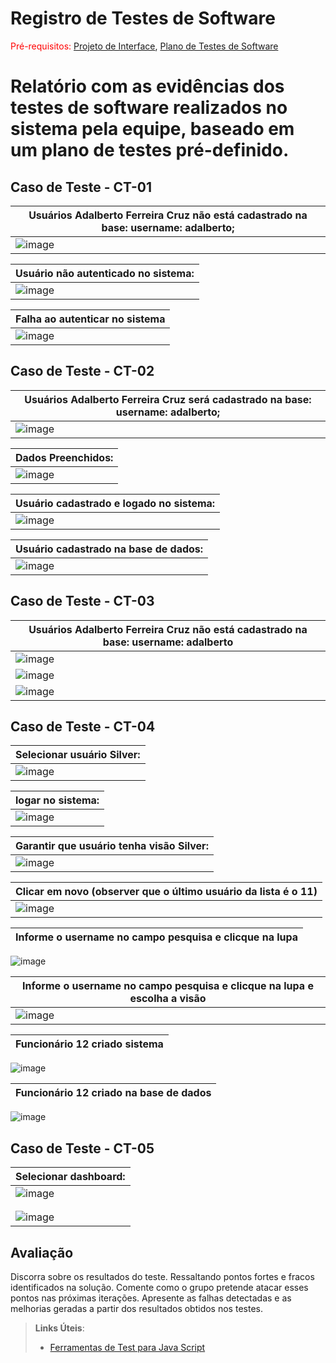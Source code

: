 # Registro de Testes de Software

<span style="color:red">Pré-requisitos: <a href="3-Projeto de Interface.md"> Projeto de Interface</a></span>, <a href="8-Plano de Testes de Software.md"> Plano de Testes de Software</a>

Relatório com as evidências dos testes de software realizados no sistema pela equipe, baseado em um plano de testes pré-definido.
=====
## Caso de Teste - CT-01          

|Usuários Adalberto Ferreira Cruz não está cadastrado na base: username: adalberto;| 
|----------------------------------------------------------------------------------|
|![image](https://user-images.githubusercontent.com/94413402/173254754-85cba624-6964-487f-8ddb-e248e3f04eca.png)| 

| Usuário não autenticado no sistema:|
|----------------------------------------------------------------------------------|
|![image](https://user-images.githubusercontent.com/94413402/173255116-aa23f942-ae0c-40ad-a113-d481a3ebdf47.png)|

|Falha ao autenticar no sistema|
|----------------------------------------------------------------------------------|
|![image](https://user-images.githubusercontent.com/94413402/173255216-3ce6b929-59b1-49c6-abfe-31e9215ecc62.png)|



## Caso de Teste - CT-02      

|Usuários Adalberto Ferreira Cruz será cadastrado na base: username: adalberto;|
|------------------------------------------------------------------------------|
|![image](https://user-images.githubusercontent.com/94413402/173255363-56edf58e-3a81-4333-8330-d117b1ac9e10.png)|

|Dados Preenchidos:|
|------------------------------------------------------------------------------|
|![image](https://user-images.githubusercontent.com/94413402/173255406-8557e186-dae9-423f-87cf-e3f8adec4763.png)|

|Usuário cadastrado e logado no sistema:|
|------------------------------------------------------------------------------|
|![image](https://user-images.githubusercontent.com/94413402/173255439-0c05fba8-c108-47d1-9615-879cb686c6ea.png)|

|Usuário cadastrado na base de dados:|
|------------------------------------------------------------------------------|
|![image](https://user-images.githubusercontent.com/94413402/173255457-8dd7e98a-4d6d-42c2-83e7-7b9bc0a938e1.png)|




## Caso de Teste - CT-03     

|Usuários Adalberto Ferreira Cruz não está cadastrado na base: username: adalberto|
|------------------------------------------------------------------------------|
|![image](https://user-images.githubusercontent.com/94413402/173255586-346da5e8-fd81-4735-a02b-4584af63fa9a.png)|
|![image](https://user-images.githubusercontent.com/94413402/173255630-9ce724fe-9bb9-4e51-9fc5-2870dc4e9958.png)|
|![image](https://user-images.githubusercontent.com/94413402/173255640-16ac7d8d-1dd9-454f-92fa-835e13db2029.png)|



## Caso de Teste - CT-04  

|Selecionar usuário Silver:|
|------------------------------------------------------------------------------|
|![image](https://user-images.githubusercontent.com/94413402/173256619-5144a909-e676-45ba-9171-1bb2be295a73.png)|

|logar no sistema:|
|------------------------------------------------------------------------------|
|![image](https://user-images.githubusercontent.com/94413402/173256686-63823774-789f-41fc-8b5f-3a6e21ed857d.png)|

|Garantir que usuário tenha visão Silver:|
|------------------------------------------------------------------------------|
|![image](https://user-images.githubusercontent.com/94413402/173256653-3be4b17e-0672-4921-9e1f-eb5082625bcb.png)|

|Clicar em novo (observer que o último usuário da lista é o 11) |
|------------------------------------------------------------------------------|
|![image](https://user-images.githubusercontent.com/94413402/173256718-154a1368-7596-4df6-86a1-d293e2d7c35f.png)|

|Informe o username no campo pesquisa e clicque na lupa|
|------------------------------------------------------------------------------|
![image](https://user-images.githubusercontent.com/94413402/173257951-6d9bfe40-8fb9-44d5-88fb-51bbfaf6484d.png)

|Informe o username no campo pesquisa e clicque na lupa e escolha a visão|
|------------------------------------------------------------------------------|
|![image](https://user-images.githubusercontent.com/94413402/173257994-f52e0634-dbc0-443f-9d5a-1b337556170a.png)|

|Funcionário 12 criado sistema|
|------------------------------------------------------------------------------|
![image](https://user-images.githubusercontent.com/94413402/173258159-d7e445bd-7781-4cd5-90f9-d4b130187985.png)

|Funcionário 12 criado na base de dados|
|------------------------------------------------------------------------------|
![image](https://user-images.githubusercontent.com/94413402/173258192-a2dcaf48-bf75-49ff-92d6-1dd860dccb2c.png)








## Caso de Teste - CT-05
|Selecionar dashboard:|
|------------------------------------------------------------------------------|
|![image](https://user-images.githubusercontent.com/94413402/173258725-2123dc94-8682-4465-86b6-db413ac21029.png)|
| |
| |
|![image](https://user-images.githubusercontent.com/94413402/173258740-3fc4b639-f9a2-4271-b835-8bbe4bb12a0e.png)|




## Avaliação

Discorra sobre os resultados do teste. Ressaltando pontos fortes e fracos identificados na solução. Comente como o grupo pretende atacar esses pontos nas próximas iterações. Apresente as falhas detectadas e as melhorias geradas a partir dos resultados obtidos nos testes.

> **Links Úteis**:
> - [Ferramentas de Test para Java Script](https://geekflare.com/javascript-unit-testing/)

